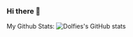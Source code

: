 ### Hi there 👋

My Github Stats:
![Dolfies's GitHub stats](https://github-readme-stats.vercel.app/api?username=anuraghazra&show_icons=true&theme=blue-green)

<!--
**dolfies/dolfies** is a ✨ _special_ ✨ repository because its `README.md` (this file) appears on your GitHub profile.

Here are some ideas to get you started:

- 🔭 I’m currently working on ...
- 🌱 I’m currently learning ...
- 👯 I’m looking to collaborate on ...
- 🤔 I’m looking for help with ...
- 💬 Ask me about ...
- 📫 How to reach me: ...
- 😄 Pronouns: ...
- ⚡ Fun fact: ...
-->
